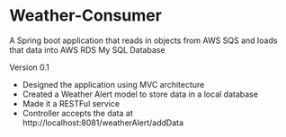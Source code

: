 # Weather-Consumer
A Spring boot application that reads in objects from AWS SQS and loads that data into AWS RDS My SQL Database

Version 0.1
  - Designed the application using MVC architecture
  - Created a Weather Alert model to store data in a local database
  - Made it a RESTFul service
  - Controller accepts the data at http://localhost:8081/weatherAlert/addData

